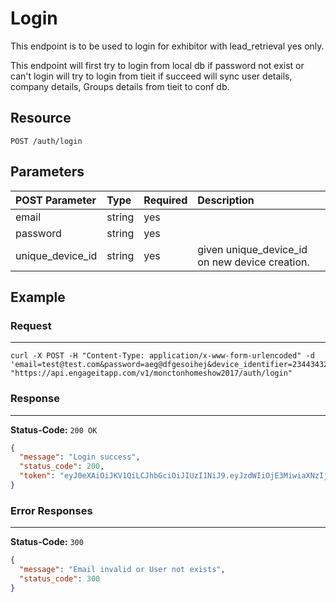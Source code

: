 # Login

This endpoint is to be used to login for exhibitor with lead_retrieval yes only.

This endpoint will first try to login from local db if password not exist or can't login will try to login from tieit if succeed will sync user details, company details, Groups details from tieit to conf db.

## Resource

```
POST /auth/login
```

## Parameters

POST Parameter     | Type   | Required | Description
:---------------- | :----- | :------- | :----------------------------
email             | string | yes      |
password          | string | yes      |
unique_device_id  | string | yes      | given unique_device_id on new device creation.


## Example

### Request

--------------------------------------------------------------------------------

```
curl -X POST -H "Content-Type: application/x-www-form-urlencoded" -d 'email=test@test.com&password=aeg@dfgesoihej&device_identifier=23443432432434332333333&device_type=1' "https://api.engageitapp.com/v1/monctonhomeshow2017/auth/login"
```

### Response

--------------------------------------------------------------------------------

**Status-Code:** `200 OK`

```json
{
  "message": "Login success",
  "status_code": 200,
  "token": "eyJ0eXAiOiJKV1QiLCJhbGciOiJIUzI1NiJ9.eyJzdWIiOjE3MiwiaXNzIjoiaHR0cDpcL1wvY29uZi1zdGcucHJvaHViLmlvXC9hcGlcL2F1dGhcL2xvZ2luIiwiaWF0IjoxNDg4NjU3MzczLCJleHAiOjE0ODkwODkzNzMsIm5iZiI6MTQ4ODY1NzM3MywianRpIjoiMDdhNzk4MzYyZGUzMmY3MzdjMWFlNDA4NzU0MTY1ZjkifQ.thIrXw8aPwFjw4iULdSudcDcqkuwCxxLrygsPOGrDcY"
}
```

### Error Responses

--------------------------------------------------------------------------------

**Status-Code:** `300`

```json
{
  "message": "Email invalid or User not exists",
  "status_code": 300
}
```
